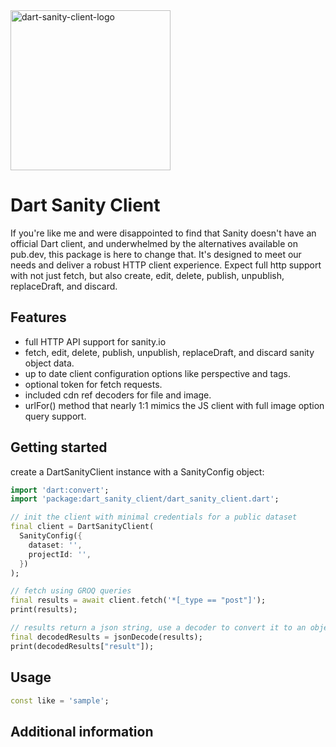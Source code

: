 <img width="256" alt="dart-sanity-client-logo" src="https://github.com/user-attachments/assets/077aa24d-ea9e-42da-b5d7-f2dfa16775f6" />

# Dart Sanity Client

If you're like me and were disappointed to find that Sanity doesn't have an official Dart client, and underwhelmed by the alternatives available on pub.dev, this package is here to change that. It's designed to meet our needs and deliver a robust HTTP client experience. Expect full http support with not just fetch, but also create, edit, delete, publish, unpublish, replaceDraft, and discard.

## Features

* full HTTP API support for sanity.io
* fetch, edit, delete, publish, unpublish, replaceDraft, and discard sanity object data.
* up to date client configuration options like perspective and tags.
* optional token for fetch requests.
* included cdn ref decoders for file and image.
* urlFor() method that nearly 1:1 mimics the JS client with full image option query support.

## Getting started

create a DartSanityClient instance with a SanityConfig object:

```dart
import 'dart:convert';
import 'package:dart_sanity_client/dart_sanity_client.dart';

// init the client with minimal credentials for a public dataset
final client = DartSanityClient(
  SanityConfig({
    dataset: '',
    projectId: '',
  })
);

// fetch using GROQ queries
final results = await client.fetch('*[_type == "post"]');
print(results);

// results return a json string, use a decoder to convert it to an object
final decodedResults = jsonDecode(results);
print(decodedResults["result"]);
```

## Usage
```dart
const like = 'sample';
```

## Additional information



